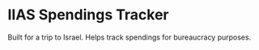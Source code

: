 # IIAS Spendings Tracker
Built for a trip to Israel. Helps track spendings for bureaucracy purposes.
